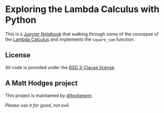 # Exploring the Lambda Calculus with Python

This is a [Jupyter Notebook](https://jupyter.org/) that walking through some of the concepse of the [Lambda Calculus](https://en.wikipedia.org/wiki/Lambda_calculus) and implements the `square_sum` function.

## License

All code is provided under the [BSD 3-Clause license](https://github.com/hodgesmr/python_lambda_calculus/blob/master/LICENSE).

## A Matt Hodges project

This project is maintained by [@hodgesmr](http://twitter.com/hodgesmr).

_Please use it for good, not evil._
